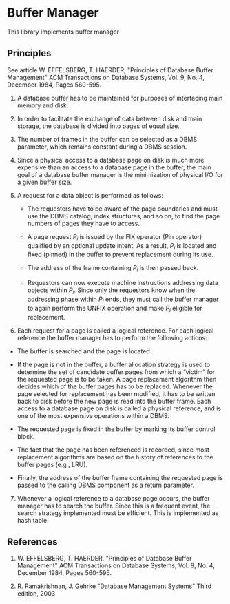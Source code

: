 
# Buffer Manager

This library implements buffer manager

## Principles

See article
W. EFFELSBERG, T. HAERDER, "Principles of Database Buffer Management"
ACM Transactions on Database Systems, Vol. 9, No. 4, December 1984, Pages 560-595.

1. A database buffer has to be maintained for purposes of interfacing main memory and disk.

2. In order to facilitate the exchange of data between disk and main storage,
the database is divided into pages of equal size.

3. The number of frames in the buffer can be selected as a DBMS parameter,
which remains constant during a DBMS session.

4. Since a physical access to a database page on disk is much more expensive
than an access to a database page in the buffer, the main goal of a database
buffer manager is the minimization of physical I/O for a given buffer size.

5. A request for a data object is performed as follows:

   * The requesters have to be aware of the page boundaries and must use the
   DBMS catalog, index structures, and so on, to find the page numbers of pages
   they have to access.

   * A page request $P_i$ is issued by the FIX operator (Pin operator) qualified by an
   optional update intent. As a result, $P_i$ is located and fixed (pinned) in the buffer to
   prevent replacement during its use.

   * The address of the frame containing $P_i$ is then passed back.

   * Requestors can now execute machine instructions addressing data objects within $P_i$.
   Since only the requestors know when the addressing phase within $P_i$ ends,
   they must call the buffer manager to again perform the UNFIX operation and
   make $P_i$ eligible for replacement.

6. Each request for a page is called a logical reference. For each logical reference
the buffer manager has to perform the following actions:

  * The buffer is searched and the page is located.
  
  * If the page is not in the buffer, a buffer allocation strategy is used to
  determine the set of candidate buffer pages from which a “victim” for the
  requested page is to be taken. A page replacement algorithm then decides
  which of the buffer pages has to be replaced. Whenever the page selected for
  replacement has been modified, it has to be written back to disk before the
  new page is read into the buffer frame. Each access to a database page on
  disk is called a physical reference, and is one of the most expensive operations
  within a DBMS.

  * The requested page is fixed in the buffer by marking its buffer control block.

  * The fact that the page has been referenced is recorded, since most replacement
  algorithms are based on the history of references to the buffer pages (e.g., LRU).

  * Finally, the address of the buffer frame containing the requested page is
  passed to the calling DBMS component as a return parameter.

7. Whenever a logical reference to a database page occurs, the buffer manager has
to search the buffer. Since this is a frequent event, the search strategy implemented
must be efficient. This is implemented as hash table.

## References

1. W. EFFELSBERG, T. HAERDER, "Principles of Database Buffer Management"
ACM Transactions on Database Systems, Vol. 9, No. 4, December 1984, Pages 560-595.

2. R. Ramakrishnan, J. Gehrke "Database Management Systems" Third edition, 2003

